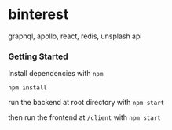 # binterest
graphql, apollo, react, redis, unsplash api

### Getting Started
Install dependencies with `npm`
```
npm install
```

run the backend at root directory with 
```npm start```

then run the frontend at `/client` with 
```npm start```
